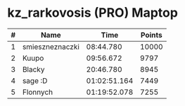 # kz_rarkovosis (PRO) Maptop

|  # | Name | Time | Points |
|-------------- | -------------- | -------------- | -------------- | 
| 1 | smieszneznaczki | 08:44.780 | 10000 | 
| 2 | Kuupo | 09:56.672 | 9797 | 
| 3 | Blacky | 20:46.780 | 8945 | 
| 4 | sage :D | 01:02:51.164 | 7449 | 
| 5 | Flonnych | 01:19:52.078 | 7255 | 

